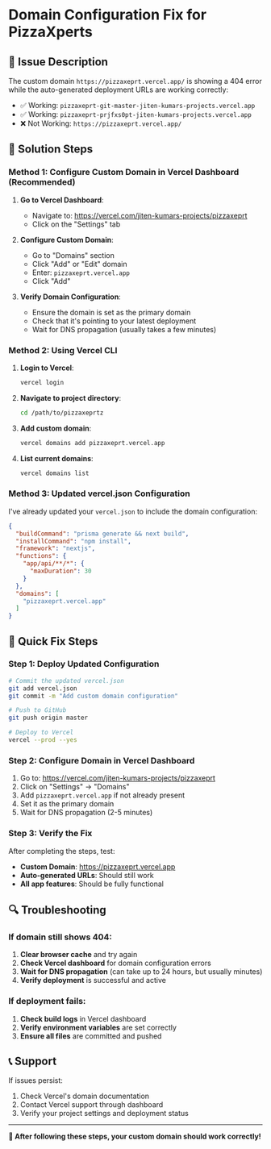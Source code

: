 # Domain Configuration Fix for PizzaXperts

## 🚨 Issue Description
The custom domain `https://pizzaxeprt.vercel.app/` is showing a 404 error while the auto-generated deployment URLs are working correctly:
- ✅ Working: `pizzaxeprt-git-master-jiten-kumars-projects.vercel.app`
- ✅ Working: `pizzaxeprt-prjfxs0pt-jiten-kumars-projects.vercel.app`
- ❌ Not Working: `https://pizzaxeprt.vercel.app/`

## 🔧 Solution Steps

### Method 1: Configure Custom Domain in Vercel Dashboard (Recommended)

1. **Go to Vercel Dashboard**:
   - Navigate to: https://vercel.com/jiten-kumars-projects/pizzaxeprt
   - Click on the "Settings" tab

2. **Configure Custom Domain**:
   - Go to "Domains" section
   - Click "Add" or "Edit" domain
   - Enter: `pizzaxeprt.vercel.app`
   - Click "Add"

3. **Verify Domain Configuration**:
   - Ensure the domain is set as the primary domain
   - Check that it's pointing to your latest deployment
   - Wait for DNS propagation (usually takes a few minutes)

### Method 2: Using Vercel CLI

1. **Login to Vercel**:
   ```bash
   vercel login
   ```

2. **Navigate to project directory**:
   ```bash
   cd /path/to/pizzaxeprtz
   ```

3. **Add custom domain**:
   ```bash
   vercel domains add pizzaxeprt.vercel.app
   ```

4. **List current domains**:
   ```bash
   vercel domains list
   ```

### Method 3: Updated vercel.json Configuration

I've already updated your `vercel.json` to include the domain configuration:

```json
{
  "buildCommand": "prisma generate && next build",
  "installCommand": "npm install",
  "framework": "nextjs",
  "functions": {
    "app/api/**/*": {
      "maxDuration": 30
    }
  },
  "domains": [
    "pizzaxeprt.vercel.app"
  ]
}
```

## 🚀 Quick Fix Steps

### Step 1: Deploy Updated Configuration
```bash
# Commit the updated vercel.json
git add vercel.json
git commit -m "Add custom domain configuration"

# Push to GitHub
git push origin master

# Deploy to Vercel
vercel --prod --yes
```

### Step 2: Configure Domain in Vercel Dashboard
1. Go to: https://vercel.com/jiten-kumars-projects/pizzaxeprt
2. Click on "Settings" → "Domains"
3. Add `pizzaxeprt.vercel.app` if not already present
4. Set it as the primary domain
5. Wait for DNS propagation (2-5 minutes)

### Step 3: Verify the Fix
After completing the steps, test:
- **Custom Domain**: https://pizzaxeprt.vercel.app
- **Auto-generated URLs**: Should still work
- **All app features**: Should be fully functional

## 🔍 Troubleshooting

### If domain still shows 404:
1. **Clear browser cache** and try again
2. **Check Vercel dashboard** for domain configuration errors
3. **Wait for DNS propagation** (can take up to 24 hours, but usually minutes)
4. **Verify deployment** is successful and active

### If deployment fails:
1. **Check build logs** in Vercel dashboard
2. **Verify environment variables** are set correctly
3. **Ensure all files** are committed and pushed

## 📞 Support

If issues persist:
1. Check Vercel's domain documentation
2. Contact Vercel support through dashboard
3. Verify your project settings and deployment status

---

**🎉 After following these steps, your custom domain should work correctly!**